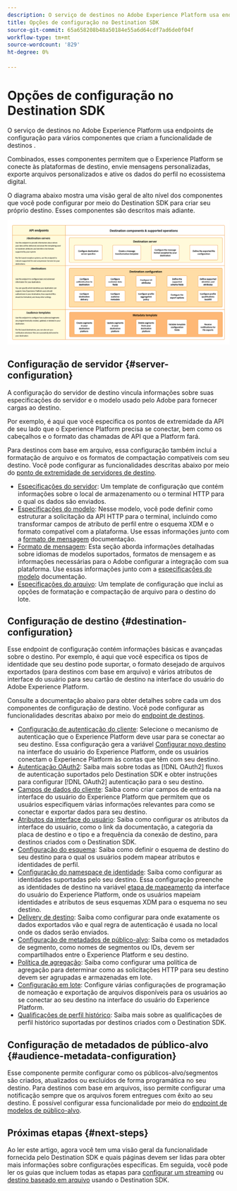```yaml
---
description: O serviço de destinos no Adobe Experience Platform usa endpoints de configuração para vários componentes que criam a funcionalidade de destinos . Saiba como esses componentes combinados permitem que o Experience Platform se conecte a parceiros de destino, envie mensagens personalizadas e ative dados de perfil no ecossistema digital.
title: Opções de configuração no Destination SDK
source-git-commit: 65a658208b48a50184e55a6d64cdf7ad6de0f04f
workflow-type: tm+mt
source-wordcount: '829'
ht-degree: 0%

---
```



# Opções de configuração no Destination SDK

O serviço de destinos no Adobe Experience Platform usa endpoints de configuração para vários componentes que criam a funcionalidade de destinos .

Combinados, esses componentes permitem que o Experience Platform se conecte às plataformas de destino, envie mensagens personalizadas, exporte arquivos personalizados e ative os dados do perfil no ecossistema digital.

O diagrama abaixo mostra uma visão geral de alto nível dos componentes que você pode configurar por meio do Destination SDK para criar seu próprio destino. Esses componentes são descritos mais adiante.

![Diagrama mostrando os componentes do Destination SDK, os pontos de extremidade de configuração e as operações suportadas por eles.](../assets/functionality/destination-sdk-components-diagram.png)

## Configuração de servidor {#server-configuration}

A configuração do servidor de destino vincula informações sobre suas especificações do servidor e o modelo usado pelo Adobe para fornecer cargas ao destino.

Por exemplo, é aqui que você especifica os pontos de extremidade da API de seu lado que o Experience Platform precisa se conectar, bem como os cabeçalhos e o formato das chamadas de API que a Platform fará.

Para destinos com base em arquivo, essa configuração também inclui a formatação de arquivo e os formatos de compactação compatíveis com seu destino. Você pode configurar as funcionalidades descritas abaixo por meio do [ponto de extremidade de servidores de destino](../authoring-api/destination-server/create-destination-server.md).

* [Especificações do servidor](destination-server/server-specs.md): Um template de configuração que contém informações sobre o local de armazenamento ou o terminal HTTP para o qual os dados são enviados.
* [Especificações do modelo](destination-server/templating-specs.md): Nesse modelo, você pode definir como estruturar a solicitação da API HTTP para o terminal, incluindo como transformar campos de atributo de perfil entre o esquema XDM e o formato compatível com a plataforma. Use essas informações junto com a [formato de mensagem](destination-server/message-format.md) documentação.
* [Formato de mensagem](destination-server/message-format.md): Esta seção aborda informações detalhadas sobre idiomas de modelos suportados, formatos de mensagem e as informações necessárias para o Adobe configurar a integração com sua plataforma. Use essas informações junto com a [especificações do modelo](destination-server/templating-specs.md) documentação.
* [Especificações do arquivo](destination-server/file-formatting.md): Um template de configuração que inclui as opções de formatação e compactação de arquivo para o destino do lote.

## Configuração de destino {#destination-configuration}

Esse endpoint de configuração contém informações básicas e avançadas sobre o destino. Por exemplo, é aqui que você especifica os tipos de identidade que seu destino pode suportar, o formato desejado de arquivos exportados (para destinos com base em arquivo) e vários atributos de interface do usuário para seu cartão de destino na interface do usuário do Adobe Experience Platform.

Consulte a documentação abaixo para obter detalhes sobre cada um dos componentes de configuração de destino. Você pode configurar as funcionalidades descritas abaixo por meio do [endpoint de destinos](../authoring-api/destination-configuration/create-destination-configuration.md).

* [Configuração de autenticação do cliente](destination-configuration/customer-authentication.md): Selecione o mecanismo de autenticação que o Experience Platform deve usar para se conectar ao seu destino. Essa configuração gera a variável [Configurar novo destino](../../ui/connect-destination.md) na interface do usuário do Experience Platform, onde os usuários conectam o Experience Platform às contas que têm com seu destino.
* [Autenticação OAuth2](destination-configuration/oauth2-authentication.md): Saiba mais sobre todas as [!DNL OAuth2] fluxos de autenticação suportados pelo Destination SDK e obter instruções para configurar [!DNL OAuth2] autenticação para o seu destino.
* [Campos de dados do cliente](destination-configuration/customer-data-fields.md): Saiba como criar campos de entrada na interface do usuário do Experience Platform que permitem que os usuários especifiquem várias informações relevantes para como se conectar e exportar dados para seu destino.
* [Atributos da interface do usuário](destination-configuration/ui-attributes.md): Saiba como configurar os atributos da interface do usuário, como o link da documentação, a categoria da placa de destino e o tipo e a frequência da conexão de destino, para destinos criados com o Destination SDK.
* [Configuração do esquema](destination-configuration/schema-configuration.md): Saiba como definir o esquema de destino do seu destino para o qual os usuários podem mapear atributos e identidades de perfil.
* [Configuração do namespace de identidade](destination-configuration/identity-namespace-configuration.md): Saiba como configurar as identidades suportadas pelo seu destino. Essa configuração preenche as identidades de destino na variável [etapa de mapeamento](../../ui/activate-segment-streaming-destinations.md#mapping) da interface do usuário do Experience Platform, onde os usuários mapeiam identidades e atributos de seus esquemas XDM para o esquema no seu destino.
* [Delivery de destino](destination-configuration/destination-delivery.md): Saiba como configurar para onde exatamente os dados exportados vão e qual regra de autenticação é usada no local onde os dados serão enviados.
* [Configuração de metadados de público-alvo](destination-configuration/audience-metadata-configuration.md): Saiba como os metadados de segmento, como nomes de segmentos ou IDs, devem ser compartilhados entre o Experience Platform e seu destino.
* [Política de agregação](destination-configuration/aggregation-policy.md): Saiba como configurar uma política de agregação para determinar como as solicitações HTTP para seu destino devem ser agrupadas e armazenadas em lote.
* [Configuração em lote](destination-configuration/batch-configuration.md): Configure várias configurações de programação de nomeação e exportação de arquivos disponíveis para os usuários ao se conectar ao seu destino na interface do usuário do Experience Platform.
* [Qualificações de perfil histórico](destination-configuration/historical-profile-qualifications.md): Saiba mais sobre as qualificações de perfil histórico suportadas por destinos criados com o Destination SDK.

## Configuração de metadados de público-alvo {#audience-metadata-configuration}

Esse componente permite configurar como os públicos-alvo/segmentos são criados, atualizados ou excluídos de forma programática no seu destino. Para destinos com base em arquivos, isso permite configurar uma notificação sempre que os arquivos forem entregues com êxito ao seu destino. É possível configurar essa funcionalidade por meio do [endpoint de modelos de público-alvo](../metadata-api/create-audience-template.md).

## Próximas etapas {#next-steps}

Ao ler este artigo, agora você tem uma visão geral da funcionalidade fornecida pelo Destination SDK e quais páginas devem ser lidas para obter mais informações sobre configurações específicas. Em seguida, você pode ler os guias que incluem todas as etapas para [configurar um streaming](../guides/configure-destination-instructions.md) ou [destino baseado em arquivo](../guides/configure-file-based-destination-instructions.md) usando o Destination SDK.
